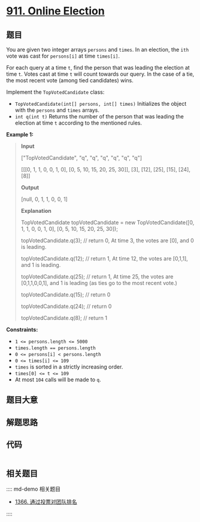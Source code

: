 # [911. Online Election](https://leetcode.com/problems/online-election)

## 题目

You are given two integer arrays `persons` and `times`. In an election, the
`ith` vote was cast for `persons[i]` at time `times[i]`.

For each query at a time `t`, find the person that was leading the election at
time `t`. Votes cast at time `t` will count towards our query. In the case of
a tie, the most recent vote (among tied candidates) wins.

Implement the `TopVotedCandidate` class:

  * `TopVotedCandidate(int[] persons, int[] times)` Initializes the object with the `persons` and `times` arrays.
  * `int q(int t)` Returns the number of the person that was leading the election at time `t` according to the mentioned rules.



**Example 1:**

> 
> 
> 
> 
> 
> **Input**
> 
> ["TopVotedCandidate", "q", "q", "q", "q", "q", "q"]
> 
> [[[0, 1, 1, 0, 0, 1, 0], [0, 5, 10, 15, 20, 25, 30]], [3], [12], [25], [15], [24], [8]]
> 
> **Output**
> 
> [null, 0, 1, 1, 0, 0, 1]
> 
> 
> 
> **Explanation**
> 
> TopVotedCandidate topVotedCandidate = new TopVotedCandidate([0, 1, 1, 0, 0, 1, 0], [0, 5, 10, 15, 20, 25, 30]);
> 
> topVotedCandidate.q(3); // return 0, At time 3, the votes are [0], and 0 is leading.
> 
> topVotedCandidate.q(12); // return 1, At time 12, the votes are [0,1,1], and 1 is leading.
> 
> topVotedCandidate.q(25); // return 1, At time 25, the votes are [0,1,1,0,0,1], and 1 is leading (as ties go to the most recent vote.)
> 
> topVotedCandidate.q(15); // return 0
> 
> topVotedCandidate.q(24); // return 0
> 
> topVotedCandidate.q(8); // return 1
> 
> 

**Constraints:**

  * `1 <= persons.length <= 5000`
  * `times.length == persons.length`
  * `0 <= persons[i] < persons.length`
  * `0 <= times[i] <= 109`
  * `times` is sorted in a strictly increasing order.
  * `times[0] <= t <= 109`
  * At most `104` calls will be made to `q`.


## 题目大意

## 解题思路

## 代码

```javascript

```

## 相关题目

:::: md-demo 相关题目
- [1366. 通过投票对团队排名](https://leetcode.com/problems/rank-teams-by-votes)

::::
